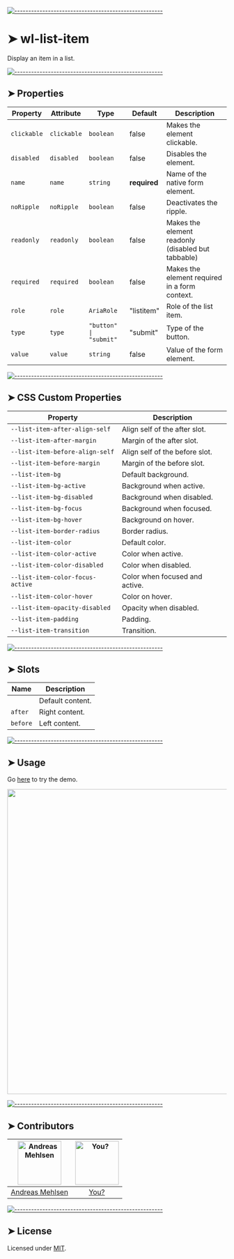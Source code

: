 
[![-----------------------------------------------------](https://raw.githubusercontent.com/andreasbm/readme/master/assets/lines/colored.png)](#wl-list-item)

# ➤ wl-list-item

Display an item in a list.

[![-----------------------------------------------------](https://raw.githubusercontent.com/andreasbm/readme/master/assets/lines/colored.png)](#properties)

## ➤ Properties

| Property    | Attribute   | Type                   | Default      | Description                                      |
|-------------|-------------|------------------------|--------------|--------------------------------------------------|
| `clickable` | `clickable` | `boolean`              | false        | Makes the element clickable.                     |
| `disabled`  | `disabled`  | `boolean`              | false        | Disables the element.                            |
| `name`      | `name`      | `string`               | **required** | Name of the native form element.                 |
| `noRipple`  | `noRipple`  | `boolean`              | false        | Deactivates the ripple.                          |
| `readonly`  | `readonly`  | `boolean`              | false        | Makes the element readonly (disabled but tabbable) |
| `required`  | `required`  | `boolean`              | false        | Makes the element required in a form context.    |
| `role`      | `role`      | `AriaRole`             | "listitem"   | Role of the list item.                           |
| `type`      | `type`      | `"button" \| "submit"` | "submit"     | Type of the button.                              |
| `value`     | `value`     | `string`               | false        | Value of the form element.                       |


[![-----------------------------------------------------](https://raw.githubusercontent.com/andreasbm/readme/master/assets/lines/colored.png)](#css-custom-properties)

## ➤ CSS Custom Properties

| Property                         | Description                    |
|----------------------------------|--------------------------------|
| `--list-item-after-align-self`   | Align self of the after slot.  |
| `--list-item-after-margin`       | Margin of the after slot.      |
| `--list-item-before-align-self`  | Align self of the before slot. |
| `--list-item-before-margin`      | Margin of the before slot.     |
| `--list-item-bg`                 | Default background.            |
| `--list-item-bg-active`          | Background when active.        |
| `--list-item-bg-disabled`        | Background when disabled.      |
| `--list-item-bg-focus`           | Background when focused.       |
| `--list-item-bg-hover`           | Background on hover.           |
| `--list-item-border-radius`      | Border radius.                 |
| `--list-item-color`              | Default color.                 |
| `--list-item-color-active`       | Color when active.             |
| `--list-item-color-disabled`     | Color when disabled.           |
| `--list-item-color-focus-active` | Color when focused and active. |
| `--list-item-color-hover`        | Color on hover.                |
| `--list-item-opacity-disabled`   | Opacity when disabled.         |
| `--list-item-padding`            | Padding.                       |
| `--list-item-transition`         | Transition.                    |


[![-----------------------------------------------------](https://raw.githubusercontent.com/andreasbm/readme/master/assets/lines/colored.png)](#slots)

## ➤ Slots

| Name     | Description      |
|----------|------------------|
|          | Default content. |
| `after`  | Right content.   |
| `before` | Left content.    |



[![-----------------------------------------------------](https://raw.githubusercontent.com/andreasbm/readme/master/assets/lines/colored.png)](#usage)

## ➤ Usage

Go [here](https://weightless.dev/elements/list-item) to try the demo.

<a href="https://weightless.dev/elements/list-item" align="center">
  <img src="https://raw.githubusercontent.com/andreasbm/elements/master/screenshots/wl-list-item.png?token=AF-iBbNvw_OKWWkTFf2wuzBu9bJLwio1ks5chEfywA%3D%3D" width="700" />
</a>


[![-----------------------------------------------------](https://raw.githubusercontent.com/andreasbm/readme/master/assets/lines/colored.png)](#contributors)

## ➤ Contributors
	
|[<img alt="Andreas Mehlsen" src="https://avatars1.githubusercontent.com/u/6267397?s=460&v=4" width="100">](https://twitter.com/andreasmehlsen) | [<img alt="You?" src="https://joeschmoe.io/api/v1/random" width="100">](https://github.com/andreasbm/weightless/blob/master/CONTRIBUTING.md)|
|:---: | :---:|
|[Andreas Mehlsen](https://twitter.com/andreasmehlsen) | [You?](https://github.com/andreasbm/weightless/blob/master/CONTRIBUTING.md)|

[![-----------------------------------------------------](https://raw.githubusercontent.com/andreasbm/readme/master/assets/lines/colored.png)](#license)

## ➤ License
	
Licensed under [MIT](https://opensource.org/licenses/MIT).